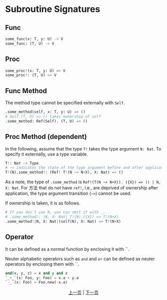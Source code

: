 # Subroutine Signatures

## Func

```python
some_func(x: T, y: U) -> V
some_func: (T, U) -> V
```

## Proc

```python
some_proc!(x: T, y: U) => V
some_proc!: (T, U) => V
```

## Func Method

The method type cannot be specified externally with ``Self``.

```python
.some_method(self, x: T, y: U) => ()
# Self.(T, U) => () takes ownership of self
.some_method: Ref(Self). (T, U) => ()
```

## Proc Method (dependent)

In the following, assume that the type `T!` takes the type argument `N: Nat`. To specify it externally, use a type variable.

```python
T!: Nat -> Type
# ~> indicates the state of the type argument before and after application (in this case, self must be a variable reference)
T!(N).some_method!: (Ref! T!(N ~> N+X), X: Nat) => ()
```

As a note, the type of `.some_method` is `Ref!(T(N ~> N+X)). ({X}) => () | N, X: Nat`.
For 方法 that do not have `ref!`, i.e., are deprived of ownership after application, the type argument transition (`~>`) cannot be used.

If ownership is taken, it is as follows.

```python
# If you don't use N, you can omit it with _.
# .some_method!: |N, X: Nat| T!(N).({X}) => T!(N+X)
.some_method!|N, X: Nat|(self(N), X: Nat) => T!(N+X)
```

## Operator

It can be defined as a normal function by enclosing it with ``.

Neuter alphabetic operators such as `and` and `or` can be defined as neuter operators by enclosing them with ``.

```python
and(x, y, z) = x and y and z
`_+_`(x: Foo, y: Foo) = x.a + y.a
`-_`(x: Foo) = Foo.new(-x.a)
```

<p align='center'>
    <a href='./21_lambda.md'>上一页</a> | <a href='./23_closure.md'>下一页</a>
</p>
